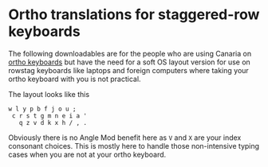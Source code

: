 # Ortho translations for staggered-row keyboards

The following downloadables are for the people who are using Canaria on [ortho keyboards](https://github.com/christoofar/canaria/blob/main/Ortho_README.md) but have the need
for a soft OS layout version for use on rowstag keyboards like laptops and foreign computers where
taking your ortho keyboard with you is not practical.

The layout looks like this
```
w l y p b f j o u ;
 c r s t g m n e i a '
   q z v d k x h / , .
```

Obviously there is no Angle Mod benefit here as `V` and `X` are your index consonant choices.  This is mostly here
to handle those non-intensive typing cases when you are not at your ortho keyboard.
